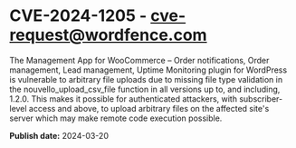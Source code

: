 # CVE-2024-1205 - cve-request@wordfence.com

The Management App for WooCommerce – Order notifications, Order management, Lead management, Uptime Monitoring plugin for WordPress is vulnerable to arbitrary file uploads due to missing file type validation in the nouvello_upload_csv_file function in all versions up to, and including, 1.2.0. This makes it possible for authenticated attackers, with subscriber-level access and above, to upload arbitrary files on the affected site's server which may make remote code execution possible.

**Publish date:** 2024-03-20
